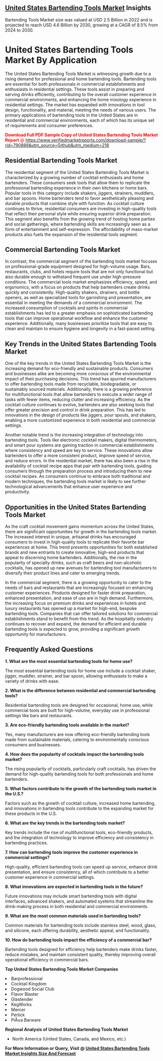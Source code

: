 <h2><a href="https://www.verifiedmarketreports.com/download-sample/?rid=790886&amp;utm_source=Github&amp;utm_medium=218" target="_blank">United States Bartending Tools Market</a> Insights</h2><p>Bartending Tools Market size was valued at USD 2.5 Billion in 2022 and is projected to reach USD 4.6 Billion by 2030, growing at a CAGR of 8.5% from 2024 to 2030.</p><p><h1>United States Bartending Tools Market By Application</h1> <p>The United States Bartending Tools Market is witnessing growth due to a rising demand for professional and home bartending tools. Bartending tools are essential for both professionals in commercial establishments and enthusiasts in residential settings. These tools assist in preparing and serving drinks efficiently, contributing to the overall customer experience in commercial environments, and enhancing the home mixology experience in residential settings. The market has expanded with innovations in tool design, functionality, and material, meeting the needs of various users. The primary applications of bartending tools in the United States are in residential and commercial environments, each of which has its unique set of requirements and consumer preferences.</p> <p><p><span class=""><span style="color: #ff0000;"><strong>Download Full PDF Sample Copy of United States Bartending Tools Market Report</strong> @ </span><a href="https://www.verifiedmarketreports.com/download-sample/?rid=790886&amp;utm_source=Github&amp;utm_medium=218" target="_blank">https://www.verifiedmarketreports.com/download-sample/?rid=790886&amp;utm_source=Github&amp;utm_medium=218</a></span></p></p> <h2>Residential Bartending Tools Market</h2> <p>The residential segment of the United States Bartending Tools Market is characterized by a growing number of cocktail enthusiasts and home bartenders. These consumers seek tools that allow them to replicate the professional bartending experience in their own kitchens or home bars. Popular tools in this category include shakers, jiggers, strainers, muddlers, and bar spoons. Home bartenders tend to favor aesthetically pleasing and durable products that combine style with function. As cocktail culture continues to thrive, residential consumers are investing in high-quality tools that reflect their personal style while ensuring superior drink preparation. This segment also benefits from the growing trend of hosting home parties and social gatherings, where bartending skills are increasingly seen as a form of entertainment and self-expression. The affordability of mass-market products also fuels the expansion of the residential tools segment.</p> <h2>Commercial Bartending Tools Market</h2> <p>In contrast, the commercial segment of the bartending tools market focuses on professional-grade equipment designed for high-volume usage. Bars, restaurants, clubs, and hotels require tools that are not only functional but also durable enough to withstand frequent use under high-pressure conditions. The commercial tools market emphasizes efficiency, speed, and ergonomics, with a focus on products that help bartenders create drinks quickly and consistently. High-quality shakers, strainers, and bottle openers, as well as specialized tools for garnishing and presentation, are essential in meeting the demands of a commercial environment. The increased consumption of cocktails and spirits in commercial establishments has led to a greater emphasis on sophisticated bartending tools that can improve operational workflow and enhance the customer experience. Additionally, many businesses prioritize tools that are easy to clean and maintain to ensure hygiene and longevity in a fast-paced setting.</p> <h2>Key Trends in the United States Bartending Tools Market</h2> <p>One of the key trends in the United States Bartending Tools Market is the increasing demand for eco-friendly and sustainable products. Consumers and businesses alike are becoming more conscious of the environmental impact of their purchasing decisions. This trend has spurred manufacturers to offer bartending tools made from recyclable, biodegradable, or sustainably sourced materials. Additionally, there is a growing preference for multifunctional tools that allow bartenders to execute a wider range of tasks with fewer items, reducing clutter and increasing efficiency. As the cocktail culture continues to evolve, bartenders are also seeking tools that offer greater precision and control in drink preparation. This has led to innovations in the design of products like jiggers, pour spouts, and shakers, enabling a more customized experience in both residential and commercial settings.</p> <p>Another notable trend is the increasing integration of technology into bartending tools. Tools like electronic cocktail makers, digital thermometers, and smart pour systems are gaining traction in commercial establishments where consistency and speed are key to service. These innovations allow bartenders to offer a more consistent product, improve speed of service, and reduce errors. In the residential market, there has also been a rise in the availability of cocktail recipe apps that pair with bartending tools, guiding consumers through the preparation process and introducing them to new cocktail recipes. As consumers continue to embrace both traditional and modern techniques, the bartending tools market is likely to see further technological advancements that enhance user experience and productivity.</p> <h2>Opportunities in the United States Bartending Tools Market</h2> <p>As the craft cocktail movement gains momentum across the United States, there are significant opportunities for growth in the bartending tools market. The increased interest in unique, artisanal drinks has encouraged consumers to invest in high-quality tools to replicate their favorite bar experiences at home. This trend presents opportunities for both established brands and new entrants to create innovative, high-end products that appeal to discerning home bartenders. Additionally, the rise in the popularity of specialty drinks, such as craft beers and non-alcoholic cocktails, has opened up new avenues for bartending tool manufacturers to diversify their product lines and cater to emerging trends.</p> <p>In the commercial segment, there is a growing opportunity to cater to the needs of bars and restaurants that are increasingly focused on enhancing customer experiences. Products designed for faster drink preparation, enhanced presentation, and ease of use are in high demand. Furthermore, the increasing focus on premium drinks and experiences in hotels and luxury restaurants has opened up a market for high-end, bespoke bartending tools. Companies that can offer tailored solutions for commercial establishments stand to benefit from this trend. As the hospitality industry continues to recover and expand, the demand for efficient and durable bartending tools is expected to grow, providing a significant growth opportunity for manufacturers.</p> <h2>Frequently Asked Questions</h2> <p><strong>1. What are the most essential bartending tools for home use?</strong></p> <p>The most essential bartending tools for home use include a cocktail shaker, jigger, muddler, strainer, and bar spoon, allowing enthusiasts to make a variety of drinks with ease.</p> <p><strong>2. What is the difference between residential and commercial bartending tools?</strong></p> <p>Residential bartending tools are designed for occasional, home use, while commercial tools are built for high-volume, everyday use in professional settings like bars and restaurants.</p> <p><strong>3. Are eco-friendly bartending tools available in the market?</strong></p> <p>Yes, many manufacturers are now offering eco-friendly bartending tools made from sustainable materials, catering to environmentally conscious consumers and businesses.</p> <p><strong>4. How does the popularity of cocktails impact the bartending tools market?</strong></p> <p>The rising popularity of cocktails, particularly craft cocktails, has driven the demand for high-quality bartending tools for both professionals and home bartenders.</p> <p><strong>5. What factors contribute to the growth of the bartending tools market in the U.S.?</strong></p> <p>Factors such as the growth of cocktail culture, increased home bartending, and innovations in bartending tools contribute to the expanding market for these products in the U.S.</p> <p><strong>6. What are the key trends in the bartending tools market?</strong></p> <p>Key trends include the rise of multifunctional tools, eco-friendly products, and the integration of technology to improve efficiency and consistency in bartending practices.</p> <p><strong>7. How can bartending tools improve the customer experience in commercial settings?</strong></p> <p>High-quality, efficient bartending tools can speed up service, enhance drink presentation, and ensure consistency, all of which contribute to a better customer experience in commercial settings.</p> <p><strong>8. What innovations are expected in bartending tools in the future?</strong></p> <p>Future innovations may include smart bartending tools with digital interfaces, advanced shakers, and automated systems that streamline the drink-making process in both residential and commercial environments.</p> <p><strong>9. What are the most common materials used in bartending tools?</strong></p> <p>Common materials for bartending tools include stainless steel, wood, glass, and silicone, each offering durability, aesthetic appeal, and functionality.</p> <p><strong>10. How do bartending tools impact the efficiency of a commercial bar?</strong></p> <p>Bartending tools designed for efficiency help bartenders make drinks faster, reduce mistakes, and maintain consistent quality, thereby improving overall operational efficiency in commercial bars.</p> </p><p><strong>Top United States Bartending Tools Market Companies</strong></p><div data-test-id=""><p><li>Barprofessional</li><li> Cocktail Kingdom</li><li> Dogwood Social Club</li><li> Flavor Blaster</li><li> Glastender</li><li> KegWorks</li><li> Mercer</li><li> Perlick</li><li> PiÃ±a Barware</li></p><div><strong>Regional Analysis of&nbsp;United States Bartending Tools Market</strong></div><ul><li dir="ltr"><p dir="ltr">North America&nbsp;(United States, Canada, and Mexico, etc.)</p></li></ul><p><strong>For More Information or Query, Visit @&nbsp;</strong><strong><a href="https://www.verifiedmarketreports.com/product/bartending-tools-market/?utm_source=Github&amp;utm_medium=218" target="_blank">United States Bartending Tools Market Insights Size And Forecast</a></strong></p></div>
